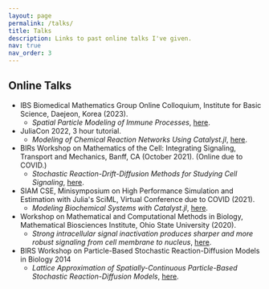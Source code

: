 ```yaml
---
layout: page
permalink: /talks/
title: Talks
description: Links to past online talks I've given.
nav: true
nav_order: 3
---
```



## Online Talks

- IBS Biomedical Mathematics Group Online Colloquium, Institute for Basic Science, Daejeon, Korea (2023). 
    - *Spatial Particle Modeling of Immune Processes*, [here](https://youtu.be/StX7aPWfynM?si=6r9MJEptuXQsUFS8).
- JuliaCon 2022, 3 hour tutorial.
    - *Modeling of Chemical Reaction Networks Using Catalyst.jl*, [here](https://www.youtube.com/live/tVfxT09AtWQ?si=Ysufr14RqcoazBBD).
- BIRs Workshop on Mathematics of the Cell: Integrating Signaling, Transport and Mechanics, Banff, CA (October 2021). (Online due to COVID.)
    - *Stochastic Reaction-Drift-Diffusion Methods for Studying Cell Signaling*, [here](https://www.birs.ca/events/2021/5-day-workshops/21w5154/videos/watch/202110210945-Isaacson.html).
- SIAM CSE, Minisymposium on High Performance Simulation and Estimation with Julia's SciML, Virtual Conference due to COVID (2021).
    - *Modeling Biochemical Systems with Catalyst.jl*, [here](https://youtu.be/5p1PJE5A5Jw?si=ppIBaISiMNWgh6m_).
- Workshop on Mathematical and Computational Methods in Biology, Mathematical Biosciences Institute, Ohio State University (2020). 
    - *Strong intracellular signal inactivation produces sharper and more robust signaling from cell membrane to nucleus*, [here](https://video.mbi.ohio-state.edu/video/player/?id=4900&title=Strong+intracellular+signal+inactivation+produces+sharper+and+more+robust+signaling+from+cell+membrane+to+nucleus).
- BIRS Workshop on Particle-Based Stochastic Reaction-Diffusion Models in Biology 2014
    - *Lattice Approximation of Spatially-Continuous Particle-Based Stochastic Reaction-Diffusion Models*, [here](http://www.birs.ca/events/2014/5-day-workshops/14w5103/videos/watch/201411131127-Isaacson.mp4).
